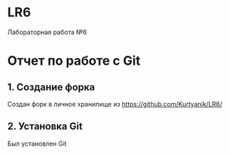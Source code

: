 # LR6
Лабораторная работа №6
# Отчет по работе с Git

## 1. Создание форка
Создан форк в личное хранилище из https://github.com/Kurtyanik/LR6/

## 2. Установка Git
Был установлен Git
